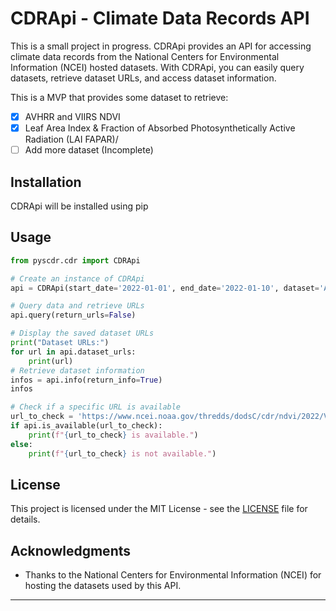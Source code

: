 # CDRApi - Climate Data Records API

This is a small project in progress. CDRApi provides an API for accessing climate data records from the National Centers for Environmental Information (NCEI) hosted datasets. With CDRApi, you can easily query datasets, retrieve dataset URLs, and access dataset information.

This is a MVP that provides some dataset to retrieve: 

- [x] AVHRR and VIIRS NDVI
- [x] Leaf Area Index & Fraction of Absorbed Photosynthetically Active Radiation (LAI FAPAR)/
- [ ] Add more dataset (Incomplete)

## Installation

CDRApi will be installed using pip

## Usage

```python
from pyscdr.cdr import CDRApi

# Create an instance of CDRApi
api = CDRApi(start_date='2022-01-01', end_date='2022-01-10', dataset='AVHRR_VIIRS_NDVI_V5')

# Query data and retrieve URLs
api.query(return_urls=False)

# Display the saved dataset URLs
print("Dataset URLs:")
for url in api.dataset_urls:
    print(url)
# Retrieve dataset information
infos = api.info(return_info=True)
infos

# Check if a specific URL is available
url_to_check = 'https://www.ncei.noaa.gov/thredds/dodsC/cdr/ndvi/2022/VIIRS-Land_v001-preliminary_NPP13C1_S-NPP_20220101_c20220419212429.nc'
if api.is_available(url_to_check):
    print(f"{url_to_check} is available.")
else:
    print(f"{url_to_check} is not available.")
```

## License

This project is licensed under the MIT License - see the [LICENSE](LICENSE) file for details.

## Acknowledgments

- Thanks to the National Centers for Environmental Information (NCEI) for hosting the datasets used by this API.

---